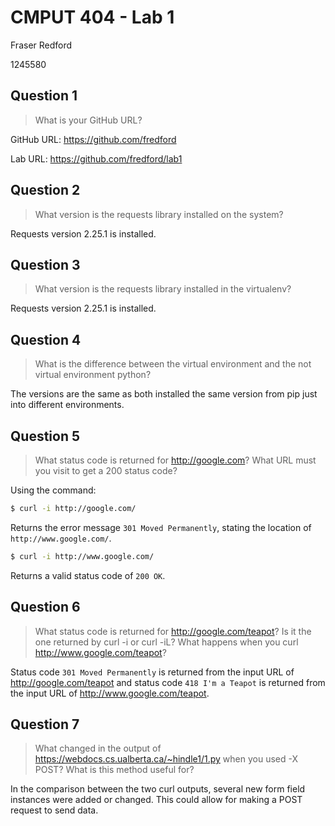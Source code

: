 # CMPUT 404 - Lab 1

Fraser Redford

1245580

## Question 1

> What is your GitHub URL?

GitHub URL: https://github.com/fredford

Lab URL: https://github.com/fredford/lab1

## Question 2

> What version is the requests library installed on the system?

Requests version 2.25.1 is installed.

## Question 3

> What version is the requests library installed in the virtualenv?

Requests version 2.25.1 is installed.

## Question 4

> What is the difference between the virtual environment and the not virtual environment python?

The versions are the same as both installed the same version from pip just into different environments.

## Question 5

> What status code is returned for http://google.com? What URL must you visit to get a 200 status code?

Using the command:

```bash
$ curl -i http://google.com/
```

Returns the error message `301 Moved Permanently`, stating the location of `http://www.google.com/`.

```bash
$ curl -i http://www.google.com/
```

Returns a valid status code of `200 OK`.

## Question 6

> What status code is returned for http://google.com/teapot? Is it the one returned by curl -i or curl -iL? What happens when you curl http://www.google.com/teapot?

Status code `301 Moved Permanently` is returned from the input URL of http://google.com/teapot and status code `418 I'm a Teapot` is returned from the input URL of http://www.google.com/teapot.

## Question 7

> What changed in the output of https://webdocs.cs.ualberta.ca/~hindle1/1.py when you used -X POST? What is this method useful for?

In the comparison between the two curl outputs, several new form field instances were added or changed. This could allow for making a POST request to send data.